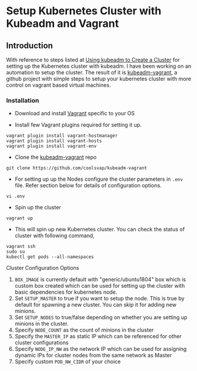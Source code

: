 # Setup Kubernetes Cluster with Kubeadm and Vagrant

## Introduction

With reference to steps listed at [Using kubeadm to Create a Cluster](https://kubernetes.io/docs/setup/independent/create-cluster-kubeadm/) for setting up the Kubernetes cluster with kubeadm. I have been working on an automation to setup the cluster. The result of it is [kubeadm-vagrant](https://github.com/coolsvap/kubeadm-vagrant), a github project with simple steps to setup your kubernetes cluster with more control on vagrant based virtual machines.

### Installation
- Download and install [Vagrant](https://www.vagrantup.com/) specific to your OS 

- Install few Vagrant plugins required for setting it up.

```
vagrant plugin install vagrant-hostmanager
vagrant plugin install vagrant-hosts
vagrant plugin install vagrant-env
```

- Clone the [kubeadm-vagrant](https://github.com/coolsvap/kubeadm-vagrant) repo

``` git clone https://github.com/coolsvap/kubeadm-vagrant ```

- For setting up up the Nodes configure the cluster parameters in ```.env``` file. Refer section below for details of configuration options.

``` vi .env ```

- Spin up the cluster

``` vagrant up ```

- This will spin up new Kubernetes cluster. You can check the status of cluster with following command,

```
vagrant ssh
sudo su
kubectl get pods --all-namespaces
```
Cluster Configuration Options

1. ``` BOX_IMAGE ``` is currently default with &quot;generic/ubuntu1804&quot; box which is custom box created which can be used for setting up the cluster with basic dependencies for kubernetes node.
2. Set ``` SETUP_MASTER ``` to true if you want to setup the node. This is true by default for spawning a new cluster. You can skip it for adding new minions.
3. Set ``` SETUP_NODES ``` to true/false depending on whether you are setting up minions in the cluster.
4. Specify ``` NODE_COUNT ``` as the count of minions in the cluster
5. Specify  the ``` MASTER_IP ``` as static IP which can be referenced for other cluster configurations
6. Specify ``` NODE_IP_NW ``` as the network IP which can be used for assigning dynamic IPs for cluster nodes from the same network as Master
7. Specify custom ``` POD_NW_CIDR ``` of your choice
